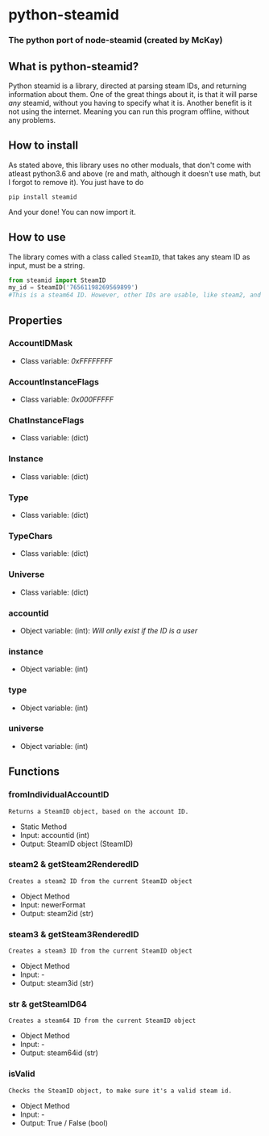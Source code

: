 # python-steamid
### The python port of node-steamid (created by McKay)

## What is python-steamid?
Python steamid is a library, directed at parsing steam IDs, and returning information about them. One of the great things about it,
is that it will parse *any* steamid, without you having to specify what it is. Another benefit is it not using the internet. 
Meaning you can run this program offline, without any problems.

## How to install
As stated above, this library uses no other moduals, that don't come with atleast python3.6 and above (re and math, although it 
doesn't use math, but I forgot to remove it). You just have to do
```
pip install steamid
```
And your done! You can now import it.

## How to use

The library comes with a class called `SteamID`, that takes any steam ID as input, must be a string.
```py
from steamid import SteamID
my_id = SteamID('76561198269569899') 
#This is a steam64 ID. However, other IDs are usable, like steam2, and steam3 IDs
```

## Properties

### AccountIDMask
 * Class variable: *0xFFFFFFFF*
  
### AccountInstanceFlags
 * Class variable: *0x000FFFFF*
 
### ChatInstanceFlags
 * Class variable: (dict)

### Instance
 * Class variable: (dict)
 
### Type
 * Class variable: (dict)
 
### TypeChars
 * Class variable: (dict)
 
### Universe 
 * Class variable: (dict)
 
### accountid
 * Object variable: (int): *Will onlly exist if the ID is a user*
 
### instance
 * Object variable: (int)
 
### type
 * Object variable: (int)
 
### universe
 * Object variable: (int)
 
## Functions

### fromIndividualAccountID
`Returns a SteamID object, based on the account ID.`
 * Static Method
 * Input: accountid (int)
 * Output: SteamID object (SteamID)
 
### steam2 & getSteam2RenderedID
`Creates a steam2 ID from the current SteamID object`
 * Object Method
 * Input: newerFormat
 * Output: steam2id (str)
 
### steam3 & getSteam3RenderedID
`Creates a steam3 ID from the current SteamID object`
 * Object Method
 * Input: -
 * Output: steam3id (str)
 
### __str__ & getSteamID64
`Creates a steam64 ID from the current SteamID object`
 * Object Method
 * Input: -
 * Output: steam64id (str)
 
### isValid
`Checks the SteamID object, to make sure it's a valid steam id.`
 * Object Method
 * Input: -
 * Output: True / False (bool)

